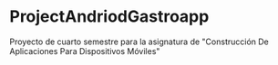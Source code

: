 # ProjectAndriodGastroapp
Proyecto de cuarto semestre para la asignatura de "Construcción De Aplicaciones Para Dispositivos Móviles"
